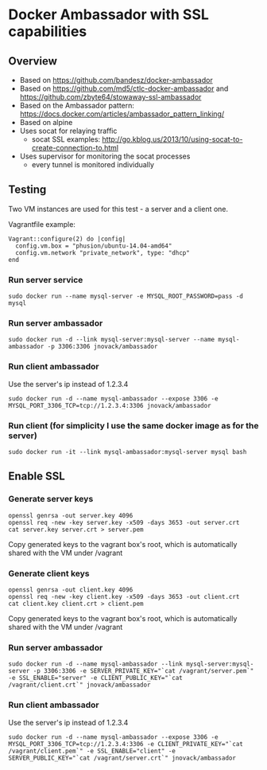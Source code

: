 # Docker Ambassador with SSL capabilities

## Overview

* Based on https://github.com/bandesz/docker-ambassador
* Based on https://github.com/md5/ctlc-docker-ambassador and https://github.com/zbyte64/stowaway-ssl-ambassador
* Based on the Ambassador pattern: https://docs.docker.com/articles/ambassador_pattern_linking/
* Based on alpine
* Uses socat for relaying traffic
  * socat SSL examples: http://go.kblog.us/2013/10/using-socat-to-create-connection-to.html
* Uses supervisor for monitoring the socat processes
  * every tunnel is monitored individually


## Testing

Two VM instances are used for this test - a server and a client one.

Vagrantfile example:

```
Vagrant::configure(2) do |config|
  config.vm.box = "phusion/ubuntu-14.04-amd64"
  config.vm.network "private_network", type: "dhcp"
end
```

### Run server service
```
sudo docker run --name mysql-server -e MYSQL_ROOT_PASSWORD=pass -d mysql
```

### Run server ambassador
```
sudo docker run -d --link mysql-server:mysql-server --name mysql-ambassador -p 3306:3306 jnovack/ambassador
```

### Run client ambassador

Use the server's ip instead of 1.2.3.4

```
sudo docker run -d --name mysql-ambassador --expose 3306 -e MYSQL_PORT_3306_TCP=tcp://1.2.3.4:3306 jnovack/ambassador
```

### Run client (for simplicity I use the same docker image as for the server)
```
sudo docker run -it --link mysql-ambassador:mysql-server mysql bash
```

## Enable SSL

### Generate server keys

```Shell
openssl genrsa -out server.key 4096
openssl req -new -key server.key -x509 -days 3653 -out server.crt
cat server.key server.crt > server.pem
```

Copy generated keys to the vagrant box's root, which is automatically shared with the VM under /vagrant

### Generate client keys
```Shell
openssl genrsa -out client.key 4096
openssl req -new -key client.key -x509 -days 3653 -out client.crt
cat client.key client.crt > client.pem
```

Copy generated keys to the vagrant box's root, which is automatically shared with the VM under /vagrant

### Run server ambassador

```
sudo docker run -d --name mysql-ambassador --link mysql-server:mysql-server -p 3306:3306 -e SERVER_PRIVATE_KEY="`cat /vagrant/server.pem`" -e SSL_ENABLE="server" -e CLIENT_PUBLIC_KEY="`cat /vagrant/client.crt`" jnovack/ambassador
```

### Run client ambassador

Use the server's ip instead of 1.2.3.4

```
sudo docker run -d --name mysql-ambassador --expose 3306 -e MYSQL_PORT_3306_TCP=tcp://1.2.3.4:3306 -e CLIENT_PRIVATE_KEY="`cat /vagrant/client.pem`" -e SSL_ENABLE="client" -e SERVER_PUBLIC_KEY="`cat /vagrant/server.crt`" jnovack/ambassador
```